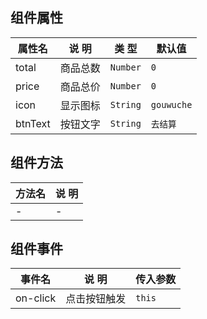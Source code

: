 ## 组件属性

| 属性名      | 说 明         | 类 型 |默认值  |
| ------------- |-----------|------| -----|
| total | 商品总数 | `Number` | `0` |
| price | 商品总价 | `Number` | `0` |
| icon | 显示图标 | `String` | `gouwuche` |
| btnText | 按钮文字 | `String` | `去结算` |


## 组件方法

| 方法名 | 说 明 |
|-------|-------|
| - | - |

## 组件事件

| 事件名 | 说 明 | 传入参数 |
|-------|----------|----|
| on-click | 点击按钮触发 | `this` |
